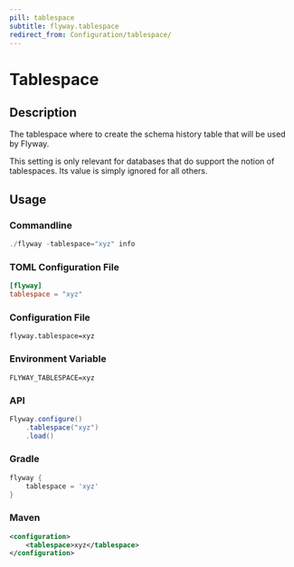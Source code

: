 ```yaml
---
pill: tablespace
subtitle: flyway.tablespace
redirect_from: Configuration/tablespace/
---
```


# Tablespace

## Description
The tablespace where to create the schema history table that will be used by Flyway.

This setting is only relevant for databases that do support the notion of tablespaces. Its value is simply ignored for all others.

## Usage

### Commandline
```powershell
./flyway -tablespace="xyz" info
```

### TOML Configuration File
```toml
[flyway]
tablespace = "xyz"
```

### Configuration File
```properties
flyway.tablespace=xyz
```

### Environment Variable
```properties
FLYWAY_TABLESPACE=xyz
```

### API
```java
Flyway.configure()
    .tablespace("xyz")
    .load()
```

### Gradle
```groovy
flyway {
    tablespace = 'xyz'
}
```

### Maven
```xml
<configuration>
    <tablespace>xyz</tablespace>
</configuration>
```
